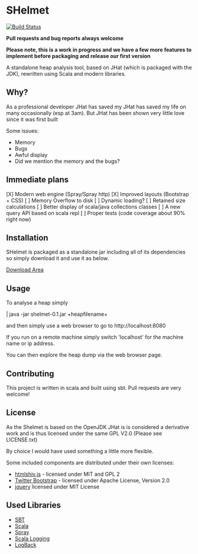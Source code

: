 SHelmet
======
[![Build Status](https://travis-ci.org/rorygraves/shelmet.png)](https://travis-ci.org/rorygraves/shelmet)

**Pull requests and bug reports always welcome**

**Please note, this is a work in progress and we have a few more features to implement before packaging and release our first version**

A standalone heap analysis tool, based on JHat (which is packaged with the JDK), rewritten using Scala and modern libraries.

Why?
----
As a professional developer JHat has saved my JHat has saved my life on many occasionally (esp at 3am).  But JHat has been shown
very little love since it was first built

Some issues:
+ Memory
+ Bugs
+ Awful display
+ Did we mention the memory and the bugs?

Immediate plans
---------------

[X] Modern web engine (Spray/Spray http)
[X] Improved layouts (Bootstrap + CSS)
[ ] Memory Overflow to disk
[ ] Dynamic loading?
[ ] Retained size calculations
[ ] Better display of scala/java collections classes
[ ] A new query API based on scala repl
[ ] Proper tests (code coverage about 90% right now)

Installation
------------

SHelmet is packaged as a standalone jar including all of its dependencies so simply download it and use it as below.

[Download Area](https://github.com/rorygraves/shelmet/releases)

Usage
-----

To analyse a heap simply

| java -jar shelmet-0.1.jar +heapfilename+

and then simply use a web browser to go to http://localhost:8080

If you run on a remote machine simply switch 'localhost' for the machine name or ip address.

You can then explore the heap dump via the web browser page.

Contributing
------------

This project is written in scala and built using sbt.
Pull requests are very welcome!

License
-------

As the Shelmet is based on the OpenJDK JHat is is considered a derivative work and is thus licensed under the
same GPL V2.0 (Please see LICENSE.txt)

By choice I would have used something a little more flexible.

Some included components are distributed under their own licenses:
+ [htmlshiv.js](https://code.google.com/p/html5shiv/) - licensed under MIT and GPL 2
+ [Twitter Bootstrap](https://github.com/twitter/bootstrap) - licensed under Apache License, Version 2.0
+ [jquery](http://jquery.com/) licensed under MIT License

Used Libraries
--------------
+ [SBT](sbt.io)
+ [Scala](http://scala.io)
+ [Spray](http://spray.io/)
+ [Scala Logging](https://github.com/typesafehub/scalalogging)
+ [LogBack](http://logback.qos.ch/)

